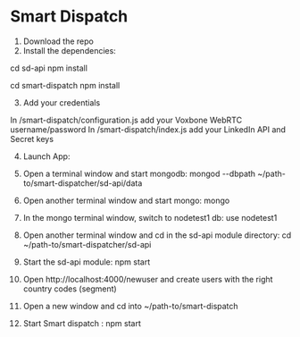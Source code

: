 Smart Dispatch
===============


1. Download the repo
2. Install the dependencies:

  cd sd-api
  npm install
  
  cd smart-dispatch
  npm install

3. Add your credentials

  In /smart-dispatch/configuration.js add your Voxbone WebRTC username/password
  In /smart-dispatch/index.js add your LinkedIn API and Secret keys

4. Launch App:

  1. Open a terminal window and start mongodb: mongod --dbpath ~/path-to/smart-dispatcher/sd-api/data
  2. Open another terminal window and start mongo: mongo
  3. In the mongo terminal window, switch to nodetest1 db: use nodetest1
  4. Open another terminal window and cd in the sd-api module directory: cd ~/path-to/smart-dispatcher/sd-api
  5. Start the sd-api module: npm start
  6. Open http://localhost:4000/newuser and create users with the right country codes (segment)
  7. Open a new window and cd into ~/path-to/smart-dispatch
  8. Start Smart dispatch : npm start
